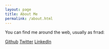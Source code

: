 ```yaml
---
layout: page
title: About Me
permalink: /about.html
---
```


You can find me around the web, usually as frrad:

[Github](https://github.com/frrad) [Twitter](https://twitter.com/_frrad) [LinkedIn](linkedin.com/in/frrad)
